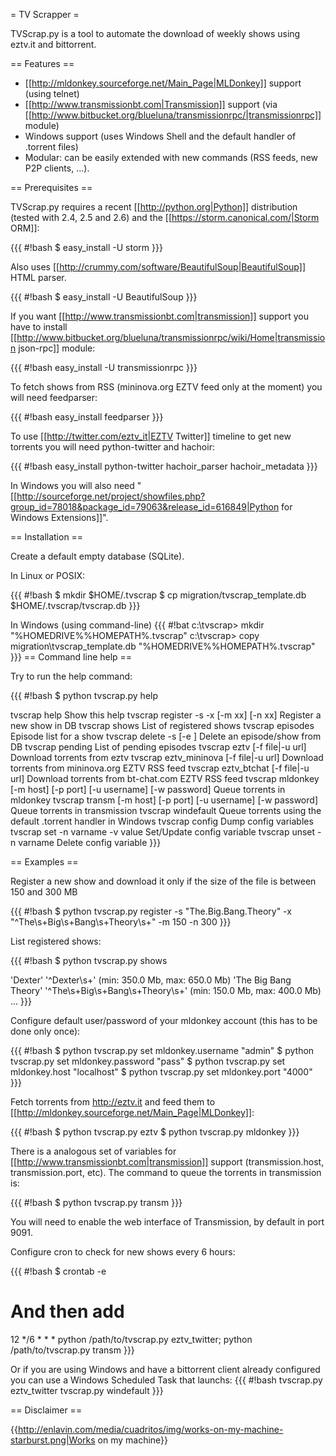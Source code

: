 = TV Scrapper =

TVScrap.py is a tool to automate the download of weekly shows using eztv.it and bittorrent.


== Features ==

* [[http://mldonkey.sourceforge.net/Main_Page|MLDonkey]] support (using telnet)
* [[http://www.transmissionbt.com|Transmission]] support (via [[http://www.bitbucket.org/blueluna/transmissionrpc/|transmissionrpc]] module)
* Windows support (uses Windows Shell and the default handler of .torrent files)
* Modular: can be easily extended with new commands (RSS feeds, new P2P clients, ...).

== Prerequisites ==

TVScrap.py requires a recent [[http://python.org|Python]] distribution (tested with 2.4, 2.5 and 2.6) and the [[https://storm.canonical.com/|Storm ORM]]:

{{{
#!bash
$ easy_install -U storm
}}}

Also uses [[http://crummy.com/software/BeautifulSoup|BeautifulSoup]] HTML parser.

{{{
#!bash
$ easy_install -U BeautifulSoup
}}}

If you want [[http://www.transmissionbt.com|transmission]] support you have to install [[http://www.bitbucket.org/blueluna/transmissionrpc/wiki/Home|transmission json-rpc]] module:

{{{
#!bash
easy_install -U transmissionrpc
}}}

To fetch shows from RSS (mininova.org EZTV feed only at the moment) you will need feedparser:

{{{
#!bash
easy_install feedparser
}}}

To use [[http://twitter.com/eztv_it|EZTV Twitter]] timeline to get new torrents you will need python-twitter and hachoir:

{{{
#!bash
easy_install python-twitter hachoir_parser hachoir_metadata
}}}

In Windows you will also need "[[http://sourceforge.net/project/showfiles.php?group_id=78018&package_id=79063&release_id=616849|Python for Windows Extensions]]".

== Installation ==

Create a default empty database (SQLite).

In Linux or POSIX:

{{{
#!bash
$ mkdir  $HOME/.tvscrap
$ cp migration/tvscrap_template.db $HOME/.tvscrap/tvscrap.db
}}}

In Windows (using command-line)
{{{
#!bat
c:\tvscrap> mkdir "%HOMEDRIVE%\%HOMEPATH%\.tvscrap"
c:\tvscrap> copy migration\tvscrap_template.db "%HOMEDRIVE%\%HOMEPATH%\.tvscrap"
}}}
== Command line help ==

Try to run the help command:

{{{
#!bash
$ python tvscrap.py help

tvscrap help
    Show this help
tvscrap register -s <show> -x <rx> [-m xx] [-n xx]
    Register a new show in DB
tvscrap shows
    List of registered shows
tvscrap episodes <show>
    Episode list for a show
tvscrap delete -s <show> [-e <episode>]
    Delete an episode/show from DB
tvscrap pending
    List of pending episodes
tvscrap eztv [-f file|-u url]
    Download torrents from eztv
tvscrap eztv_mininova [-f file|-u url]
    Download torrents from mininova.org EZTV RSS feed
tvscrap eztv_btchat [-f file|-u url]
    Download torrents from bt-chat.com EZTV RSS feed
tvscrap mldonkey [-m host] [-p port] [-u username] [-w password]
    Queue torrents in mldonkey
tvscrap transm [-m host] [-p port] [-u username] [-w password]
    Queue torrents in transmission
tvscrap windefault
    Queue torrents using the default .torrent handler in Windows
tvscrap config
    Dump config variables
tvscrap set -n varname -v value
    Set/Update config variable
tvscrap unset -n varname
    Delete config variable
}}}

== Examples ==

Register a new show and download it only if the size of the file is between 150 and 300 MB

{{{
#!bash
$ python tvscrap.py register -s "The.Big.Bang.Theory" -x "^The\s+Big\s+Bang\s+Theory\s+" -m 150 -n 300
}}}

List registered shows:

{{{
#!bash
$ python tvscrap.py shows

'Dexter' '^Dexter\s+' (min: 350.0 Mb, max: 650.0 Mb)
'The Big Bang Theory' '^The\s+Big\s+Bang\s+Theory\s+' (min: 150.0 Mb, max: 400.0 Mb)
...
}}}

Configure default user/password of your mldonkey account (this has to be done only once):

{{{
#!bash
$ python tvscrap.py set mldonkey.username "admin"
$ python tvscrap.py set mldonkey.password "pass"
$ python tvscrap.py set mldonkey.host "localhost"
$ python tvscrap.py set mldonkey.port "4000"
}}}

Fetch torrents from http://eztv.it and feed them to [[http://mldonkey.sourceforge.net/Main_Page|MLDonkey]]:

{{{
#!bash
$ python tvscrap.py eztv
$ python tvscrap.py mldonkey
}}}

There is a analogous set of variables for [[http://www.transmissionbt.com|transmission]] support (transmission.host, transmission.port, etc). The command to queue the torrents in transmission is:

{{{
#!bash
$ python tvscrap.py transm
}}}

You will need to enable the web interface of Transmission, by default in port 9091.

Configure cron to check for new shows every 6 hours:

{{{
#!bash
$ crontab -e

# And then add
12 */6 * * * python /path/to/tvscrap.py eztv_twitter; python /path/to/tvscrap.py transm
}}}

Or if you are using Windows and have a bittorrent client already configured you can use a Windows Scheduled Task that launchs:
{{{
#!bash
tvscrap.py eztv_twitter
tvscrap.py windefault
}}}

== Disclaimer ==

{{http://enlavin.com/media/cuadritos/img/works-on-my-machine-starburst.png|Works on my machine}}

